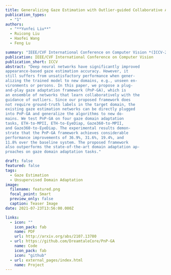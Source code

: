 ```yaml
---
title: Generalizing Gaze Estimation with Outlier-guided Collaborative Adaptation
publication_types:
  - "1"
authors:
  - "**Yunfei Liu**" 
  - Ruicong Liu
  - Haofei Wang
  - Feng Lu

summary: "IEEE/CVF International Conference on Computer Vision *(ICCV-2021)*"
publication: IEEE/CVF International Conference on Computer Vision
publication_short: ICCV
abstract: "Deep neural networks have significantly improved
appearance-based gaze estimation accuracy. However, it
still suffers from unsatisfactory performance when gener-
alizing the trained model to new domains, e.g., unseen en-
vironments or persons. In this paper, we propose a plug-
and-play gaze adaptation framework (PnP-GA), which is
an ensemble of networks that learn collaboratively with the
guidance of outliers. Since our proposed framework does
not require ground-truth labels in the target domain, the
existing gaze estimation networks can be directly plugged
into PnP-GA and generalize the algorithms to new do-
mains. We test PnP-GA on four gaze domain adaptation
tasks, ETH-to-MPII, ETH-to-EyeDiap, Gaze360-to-MPII,
and Gaze360-to-EyeDiap. The experimental results demon-
strate that the PnP-GA framework achieves considerable
performance improvements of 36.9%, 31.6%, 19.4%, and
11.8% over the baseline system. The proposed framework
also outperforms the state-of-the-art domain adaptation ap-
proaches on gaze domain adaptation tasks."

draft: false
featured: false
tags:
  - Gaze Estimation
  - Unsupervised Domain Adaptation
image:
  filename: featured.png
  focal_point: Smart
  preview_only: false
  caption: Teaser Image
date: 2021-07-23T13:56:00.000Z

links:
  - icon: ""
    icon_pack: fab
    name: PDF
    url: http://arxiv.org/abs/2107.13780
  - url: https://github.com/DreamtaleCore/PnP-GA
    name: Code
    icon_pack: fab
    icon: "github"
  - url: external_pages/index.html
    name: Project
---
```

